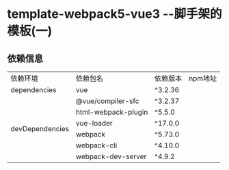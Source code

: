 # template-webpack5-vue3 --脚手架的模板(一)

## 依赖信息

<table>
    <tr>
      <td>依赖环境</td> 
      <td>依赖包名</td> 
      <td>依赖版本</td> 
      <td>npm地址</td> 
   </tr>
    <tr>
      <td>dependencies</td> 
      <td>vue</td> 
      <td>^3.2.36</td> 
      <td></td> 
    </tr>
    <tr>
      <td rowspan="7">devDependencies</td>    
      <td>@vue/compiler-sfc</td> 
      <td>^3.2.37</td> 
      <td></td> 
    </tr>
    <tr>
      <td>html-webpack-plugin</td> 
      <td>^5.5.0</td> 
      <td></td>     
    </tr>
    <tr>
      <td>vue-loader</td>     
      <td>^17.0.0</td>     
      <td></td>     
    </tr>
    <tr>
      <td>webpack</td>     
      <td>^5.73.0</td>     
      <td></td>     
    </tr>
    <tr>
      <td>webpack-cli</td>     
      <td>^4.10.0</td>     
      <td></td>     
    </tr>
    <tr>
      <td>webpack-dev-server</td>     
      <td>^4.9.2</td>     
      <td></td>     
    </tr>
</table>